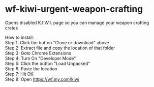 # wf-kiwi-urgent-weapon-crafting
Opens disabled K.I.W.I. page so you can manage your weapon crafting crates

How to install:  
Step 1: Click the button "Clone or download" above  
Step 2: Extract file and copy the location of that folder  
Step 3: Goto Chrome Extensions  
Step 4: Turn On "Developer Mode"  
Step 5: Click the button "Load Unpacked"  
Step 6: Paste the location  
Step 7: Hit OK  
Step 8: Open https://wf.my.com/kiwi  
